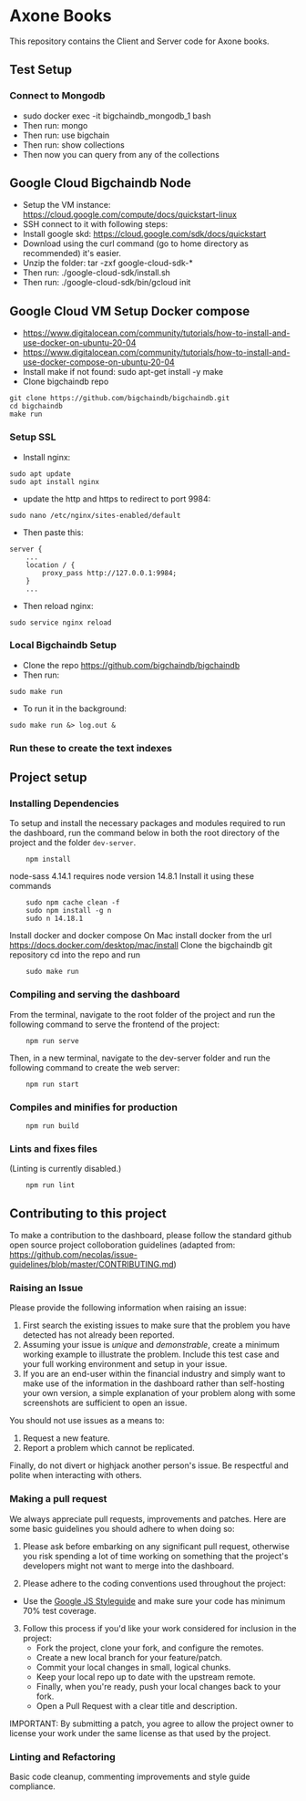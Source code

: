# Axone Books

This repository contains the Client and Server code for Axone books.

## Test Setup

### Connect to Mongodb
- sudo docker exec -it bigchaindb_mongodb_1 bash
- Then run: mongo
- Then run: use bigchain
- Then run: show collections
- Then now you can query from any of the collections

## Google Cloud Bigchaindb Node
- Setup the VM instance: https://cloud.google.com/compute/docs/quickstart-linux
- SSH connect to it with following steps:
- Install google skd: https://cloud.google.com/sdk/docs/quickstart
- Download using the curl command (go to home directory as recommended) it's easier.
- Unzip the folder: tar -zxf google-cloud-sdk-*
- Then run: ./google-cloud-sdk/install.sh
- Then run: ./google-cloud-sdk/bin/gcloud init

## Google Cloud VM Setup Docker compose
- https://www.digitalocean.com/community/tutorials/how-to-install-and-use-docker-on-ubuntu-20-04
- https://www.digitalocean.com/community/tutorials/how-to-install-and-use-docker-compose-on-ubuntu-20-04
- Install make if not found: sudo apt-get install -y make
- Clone bigchaindb repo

```
git clone https://github.com/bigchaindb/bigchaindb.git
cd bigchaindb
make run
```

### Setup SSL

- Install nginx: 
```
sudo apt update
sudo apt install nginx
```
- update the http and https to redirect to port 9984:
```
sudo nano /etc/nginx/sites-enabled/default
```
- Then paste this:
```
server {
    ...
    location / {
        proxy_pass http://127.0.0.1:9984;
    }
    ...
```
- Then reload nginx:
```
sudo service nginx reload
```

### Local Bigchaindb Setup

- Clone the repo https://github.com/bigchaindb/bigchaindb
- Then run: 
```
sudo make run
```
- To run it in the background:
```
sudo make run &> log.out &
```

### Run these to create the text indexes

## Project setup

### Installing Dependencies
To setup and install the necessary packages and modules required to run the dashboard, run the command below in both the root directory of the project and the folder `dev-server`.
```
    npm install
```
node-sass 4.14.1 requires node version 14.8.1
Install it using these commands
```
    sudo npm cache clean -f
    sudo npm install -g n
    sudo n 14.18.1
```

Install docker and docker compose
On Mac install docker from the url https://docs.docker.com/desktop/mac/install
Clone the bigchaindb git repository
cd into the repo and run
```
    sudo make run
```

### Compiling and serving the dashboard
From the terminal, navigate to the root folder of the project and run the following command to serve the frontend of the project:
```
    npm run serve
```
Then, in a new terminal, navigate to the dev-server folder and run the following command to create the web server:
```
    npm run start
```

### Compiles and minifies for production
```
    npm run build
```

### Lints and fixes files
(Linting is currently disabled.)
```
    npm run lint
```

## Contributing to this project
To make a contribution to the dashboard, please follow the standard github open source project colloboration guidelines (adapted from: https://github.com/necolas/issue-guidelines/blob/master/CONTRIBUTING.md)
### Raising an Issue
Please provide the following information when raising an issue:
1. First search the existing issues to make sure that the problem you have detected has not already been reported.
2. Assuming your issue is _unique_ and _demonstrable_, create a minimum working example to illustrate the problem. Include this test case and your full working environment and setup in your issue. 
3. If you are an end-user within the financial industry and simply want to make use of the information in the dashboard rather than self-hosting your own version, a simple explanation of your problem along with some screenshots are sufficient to open an issue.

You should not use issues as a means to:
1. Request a new feature.
2. Report a problem which cannot be replicated.

Finally, do not divert or highjack another person's issue. Be respectful and polite when interacting with others.

### Making a pull request
We always appreciate pull requests, improvements and patches. Here are some basic guidelines you should adhere to when doing so:
1. Please ask before embarking on any significant pull request, otherwise you risk spending a lot of time working on something that the project's developers might not want to merge into the dashboard.

2. Please adhere to the coding conventions used throughout the project: 
* Use the [Google JS Styleguide](https://google.github.io/styleguide/jsguide.html) and make sure your code has minimum 70% test coverage.

3. Follow this process if you'd like your work considered for inclusion in the project:
    * Fork the project, clone your fork, and configure the remotes.
    * Create a new local branch for your feature/patch.
    * Commit your local changes in small, logical chunks.
    * Keep your local repo up to date with the upstream remote.
    * Finally, when you're ready, push your local changes back to your fork.
    * Open a Pull Request with a clear title and description.

IMPORTANT: By submitting a patch, you agree to allow the project owner to license your work under the same license as that used by the project.

### Linting and Refactoring
Basic code cleanup, commenting improvements and style guide compliance.
